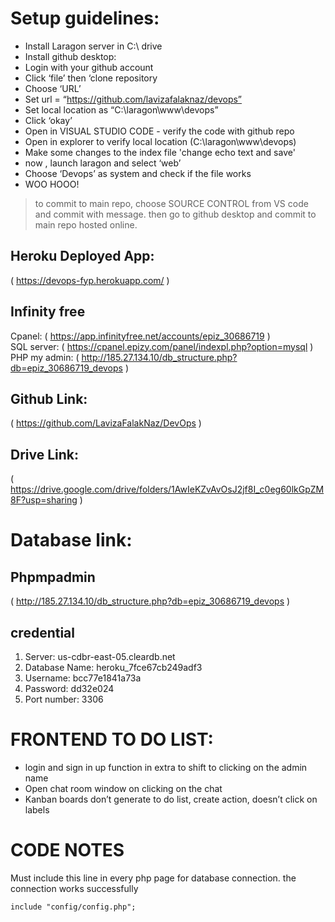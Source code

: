 # Setup guidelines:
* Install Laragon server in C:\ drive
* Install github desktop:
* Login with your github account 
* Click ‘file’ then ‘clone repository 
* Choose ‘URL’
* Set url = “https://github.com/lavizafalaknaz/devops”
* Set local location as “C:\laragon\www\devops”
* Click ‘okay’
* Open in VISUAL STUDIO CODE - verify the code with github repo
* Open in explorer to verify local location (C:\laragon\www\devops)
* Make some changes to the index file 'change echo text and save'
* now , launch laragon and select ‘web’
* Choose ‘Devops’ as system and  check if the file works
* WOO HOOO!
> to commit to main repo, choose SOURCE CONTROL from VS code and commit with  message. then go to github desktop and commit to main repo hosted online.
 
## Heroku Deployed App:
( https://devops-fyp.herokuapp.com/ )

## Infinity free
Cpanel: ( https://app.infinityfree.net/accounts/epiz_30686719 ) <br />
SQL server: ( https://cpanel.epizy.com/panel/indexpl.php?option=mysql ) <br />
PHP my admin: ( http://185.27.134.10/db_structure.php?db=epiz_30686719_devops ) <br />

## Github Link:
( https://github.com/LavizaFalakNaz/DevOps )

## Drive Link:
( https://drive.google.com/drive/folders/1AwIeKZvAvOsJ2jf8I_c0eg60lkGpZM8F?usp=sharing )

# Database link:
## Phpmpadmin 
( http://185.27.134.10/db_structure.php?db=epiz_30686719_devops )
## credential
1. Server: us-cdbr-east-05.cleardb.net 
2. Database Name: heroku_7fce67cb249adf3
3. Username: bcc77e1841a73a
4. Password: dd32e024
5. Port number: 3306

# FRONTEND TO DO LIST: 
* login and sign in up function in extra to shift to clicking on the admin name
* Open chat room window on clicking on the chat
* Kanban boards don’t generate to do list, create action, doesn’t click on labels 

# CODE NOTES 
Must include this line in every php page for database connection. the connection works successfully
```
include "config/config.php";
```
